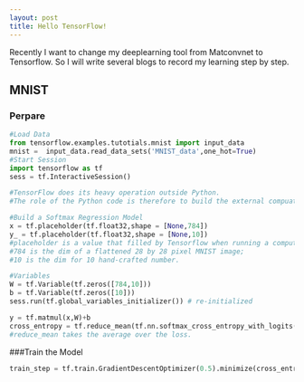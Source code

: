 ```yaml
---
layout: post
title: Hello TensorFlow!
---
```

Recently I want to change my deeplearning tool from Matconvnet to Tensorflow. 
So I will write several blogs to record my learning step by step.

## MNIST
### Perpare
```python
#Load Data
from tensorflow.examples.tutotials.mnist import input_data
mnist =  input_data.read_data_sets('MNIST_data',one_hot=True)
#Start Session
import tensorflow as tf
sess = tf.InteractiveSession()

#TensorFlow does its heavy operation outside Python. 
#The role of the Python code is therefore to build the external compuation graph. 

#Build a Softmax Regression Model
x = tf.placeholder(tf.float32,shape = [None,784]) 
y_ = tf.placeholder(tf.float32,shape = [None,10]) 
#placeholder is a value that filled by Tensorflow when running a computation.
#784 is the dim of a flattened 28 by 28 pixel MNIST image; 
#10 is the dim for 10 hand-crafted number.

#Variables
W = tf.Variable(tf.zeros([784,10]))
b = tf.Variable(tf.zeros([10]))
sess.run(tf.global_variables_initializer()) # re-initialized

y = tf.matmul(x,W)+b
cross_entropy = tf.reduce_mean(tf.nn.softmax_cross_entropy_with_logits(y,y_))
#reduce_mean takes the average over the loss.
```
###Train the Model
```python
train_step = tf.train.GradientDescentOptimizer(0.5).minimize(cross_entropy)

```